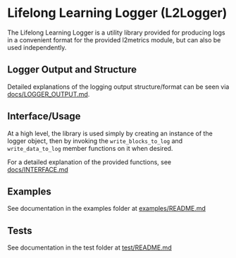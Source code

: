 # Lifelong Learning Logger (L2Logger)

The Lifelong Learning Logger is a utility library provided for 
producing logs in a convenient format for the provided l2metrics module,
but can also be used independently.


## Logger Output and Structure
Detailed explanations of the logging output structure/format can be seen via
[docs/LOGGER_OUTPUT.md](./docs/LOGGER_OUTPUT.md).

## Interface/Usage
At a high level, the library is used simply by creating an
instance of the logger object, then by invoking the `write_blocks_to_log`
and `write_data_to_log` member functions on it when desired.

For a detailed explanation of the provided functions, see
[docs/INTERFACE.md](./docs/INTERFACE.md)

## Examples
See documentation in the examples folder at [examples/README.md](./examples/README.md)

## Tests
See documentation in the test folder at [test/README.md](./test/README.md)